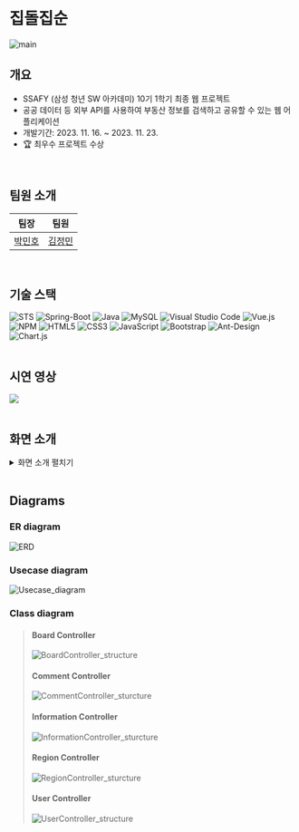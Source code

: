 # 집돌집순
![main](https://github.com/Jm0nn/ZipdolZipsun/assets/139559227/af132028-fec9-4002-b359-6ab5171fbf95)
<br/>


## 개요
  - SSAFY (삼성 청년 SW 아카데미) 10기 1학기 최종 웹 프로젝트
  - 공공 데이터 등 외부 API를 사용하여 부동산 정보를 검색하고 공유할 수 있는 웹 어플리케이션
  - 개발기간: 2023. 11. 16. ~ 2023. 11. 23.
  - 🏆️ 최우수 프로젝트 수상
<br/>


## 팀원 소개
|팀장|팀원|
|---|---|
|[박민호](https://github.com/pmhmist)|[김정민](https://github.com/Jm0nn)|
<br/>


## 기술 스택
  ![STS](https://img.shields.io/badge/sts-6db33f?style=for-the-badge&logo=spring&logoColor=white)
  ![Spring-Boot](https://img.shields.io/badge/spring%20boot-6db33f?style=for-the-badge&logo=springboot&logoColor=white)
  ![Java](https://img.shields.io/badge/java-%23ED8B00.svg?style=for-the-badge&logo=openjdk&logoColor=white)
  ![MySQL](https://img.shields.io/badge/mysql-%2300f.svg?style=for-the-badge&logo=mysql&logoColor=white)
  ![Visual Studio Code](https://img.shields.io/badge/Visual%20Studio%20Code-0078d7.svg?style=for-the-badge&logo=visual-studio-code&logoColor=white)
  ![Vue.js](https://img.shields.io/badge/vue.js-%2335495e.svg?style=for-the-badge&logo=vuedotjs&logoColor=%234FC08D)
  ![NPM](https://img.shields.io/badge/NPM-%23CB3837.svg?style=for-the-badge&logo=npm&logoColor=white)
  ![HTML5](https://img.shields.io/badge/html5-%23E34F26.svg?style=for-the-badge&logo=html5&logoColor=white)
  ![CSS3](https://img.shields.io/badge/css3-%231572B6.svg?style=for-the-badge&logo=css3&logoColor=white)
  ![JavaScript](https://img.shields.io/badge/javascript-%23323330.svg?style=for-the-badge&logo=javascript&logoColor=%23F7DF1E)
  ![Bootstrap](https://img.shields.io/badge/bootstrap-%238511FA.svg?style=for-the-badge&logo=bootstrap&logoColor=white)
  ![Ant-Design](https://img.shields.io/badge/-Ant%20Design-%230170FE?style=for-the-badge&logo=ant-design&logoColor=white)
  ![Chart.js](https://img.shields.io/badge/chart.js-F5788D.svg?style=for-the-badge&logo=chart.js&logoColor=white)
  <br>
<br/>


## 시연 영상
  <a href="https://youtu.be/1msfOQ0DcY0">
    <img src="https://img.shields.io/badge/youtube-ff0000?style=for-the-badge&logo=youtube&logoColor=white">
  </a>
  <br>
<br/>



## 화면 소개
  <details>
    <summary>화면 소개 펼치기</summary>
    <br>
    <img src="https://github.com/Jm0nn/ZipdolZipsun/assets/139559227/c354fc2e-6df2-4f73-bdd5-6b8ab3dd583f">
    <img src="https://github.com/Jm0nn/ZipdolZipsun/assets/139559227/a5a10ba5-cdfa-4498-a7dd-a23cc89c42b3">
    <img src="https://github.com/Jm0nn/ZipdolZipsun/assets/139559227/6b61b759-c6dc-441d-b989-0d7cab5cac0a">
    <img src="https://github.com/Jm0nn/ZipdolZipsun/assets/139559227/bcec5b62-70aa-4afe-ae35-185b75bb2f12">
    <img src="https://github.com/Jm0nn/ZipdolZipsun/assets/139559227/8cb6a682-d4ad-45b9-821a-df202accaa68">
    <img src="https://github.com/Jm0nn/ZipdolZipsun/assets/139559227/d134bfc7-1438-4fcf-a2ea-3fd5600e02c5">
    <img src="https://github.com/Jm0nn/ZipdolZipsun/assets/139559227/2b0bc331-1840-446d-9142-e9b159f2e507">
    <img src="https://github.com/Jm0nn/ZipdolZipsun/assets/139559227/3df8ea62-ce98-4cbe-b313-3a7c6c54faa3">
    <img src="https://github.com/Jm0nn/ZipdolZipsun/assets/139559227/6b3ffdae-d9ef-4b6c-a4ba-30484abf2caa">
    <img src="https://github.com/Jm0nn/ZipdolZipsun/assets/139559227/ad3985ea-72c3-4f5e-9731-457a6f32e8c9">
    <img src="https://github.com/Jm0nn/ZipdolZipsun/assets/139559227/a83db36b-ad87-4434-87c0-3190a5f8f1b7">
    <img src="https://github.com/Jm0nn/ZipdolZipsun/assets/139559227/001ef22e-48e7-49b7-8a53-ab5ad66594f1">
    <img src="https://github.com/Jm0nn/ZipdolZipsun/assets/139559227/1ef4706f-69a4-4573-90e3-bd15448a21a8">
    <img src="https://github.com/Jm0nn/ZipdolZipsun/assets/139559227/830d6a02-558d-42a5-b6c1-5eac321912bf">
    <img src="https://github.com/Jm0nn/ZipdolZipsun/assets/139559227/d0b102cb-d46e-420a-9d3c-6f9fd57a5249">
  </details>
<br/>


## Diagrams
  ### ER diagram
  ![ERD](https://github.com/Jm0nn/ZipdolZipsun/assets/139559227/e7f4eddd-c313-4e36-92db-fbf9501053f9)
  <br>
  ### Usecase diagram
  ![Usecase_diagram](https://github.com/Jm0nn/ZipdolZipsun/assets/139559227/9e7ae3ed-4547-4fbf-8832-65a6d08c1263)
  <br>
  ### Class diagram
  > #### Board Controller
  > ![BoardController_structure](https://github.com/Jm0nn/ZipdolZipsun/assets/139559227/3f45f2b7-24dd-4152-82dc-c7887aa58f3a)
  > #### Comment Controller
  > ![CommentController_sturcture](https://github.com/Jm0nn/ZipdolZipsun/assets/139559227/c8fdefcf-aa6b-490b-a407-75c2ec8cfea1)
  > #### Information Controller
  > ![InformationController_sturcture](https://github.com/Jm0nn/ZipdolZipsun/assets/139559227/b958c3f2-1147-4e57-91eb-51183ce921f3)
  > #### Region Controller
  > ![RegionController_sturcture](https://github.com/Jm0nn/ZipdolZipsun/assets/139559227/d5cdb138-59eb-4988-bf4a-b45625dd7164)
  > #### User Controller
  > ![UserController_structure](https://github.com/Jm0nn/ZipdolZipsun/assets/139559227/d01d0b6a-f29a-4733-bdb2-6046393d2d2d)
<br/>
